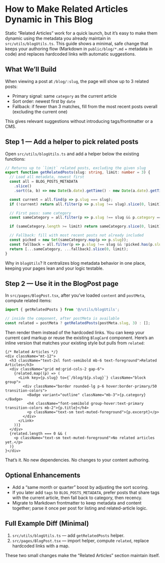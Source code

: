 # How to Make Related Articles Dynamic in This Blog

Static “Related Articles” work for a quick launch, but it’s easy to make them dynamic using the metadata you already maintain in `src/utils/blogUtils.ts`. This guide shows a minimal, safe change that keeps your authoring flow (Markdown in `public/blog/*.md` + metadata in code) and replaces hardcoded links with automatic suggestions.

## What We’ll Build

When viewing a post at `/blog/:slug`, the page will show up to 3 related posts:
- Primary signal: same `category` as the current article
- Sort order: newest first by `date`
- Fallback: if fewer than 3 matches, fill from the most recent posts overall (excluding the current one)

This gives relevant suggestions without introducing tags/frontmatter or a CMS.

## Step 1 — Add a helper to pick related posts

Open `src/utils/blogUtils.ts` and add a helper below the existing functions:

```ts
// Returns up to `limit` related posts, excluding the given slug
export function getRelatedPosts(slug: string, limit: number = 3) {
  // Load all metadata, newest first
  const all = BLOG_POSTS_METADATA
    .slice()
    .sort((a, b) => new Date(b.date).getTime() - new Date(a.date).getTime());

  const current = all.find(p => p.slug === slug);
  if (!current) return all.filter(p => p.slug !== slug).slice(0, limit);

  // First pass: same category
  const sameCategory = all.filter(p => p.slug !== slug && p.category === current.category);

  if (sameCategory.length >= limit) return sameCategory.slice(0, limit);

  // Fallback: fill with most recent posts not already included
  const picked = new Set(sameCategory.map(p => p.slug));
  const fallback = all.filter(p => p.slug !== slug && !picked.has(p.slug));
  return [...sameCategory, ...fallback].slice(0, limit);
}
```

Why in `blogUtils`? It centralizes blog metadata behavior in one place, keeping your pages lean and your logic testable.

## Step 2 — Use it in the BlogPost page

In `src/pages/BlogPost.tsx`, after you’ve loaded `content` and `postMeta`, compute related items:

```ts
import { getRelatedPosts } from '@/utils/blogUtils';

// inside the component, after postMeta is available
const related = postMeta ? getRelatedPosts(postMeta.slug, 3) : [];
```

Then render them instead of the hardcoded links. You can keep your current card markup or reuse the existing `BlogCard` component. Here’s an inline version that matches your existing style but pulls from `related`:

```tsx
{/* Related Articles */}
<div className="mt-12">
  <h3 className="text-2xl font-semibold mb-6 text-foreground">Related Articles</h3>
  <div className="grid md:grid-cols-2 gap-6">
    {related.map((p) => (
      <Link key={p.slug} to={`/blog/${p.slug}`} className="block group">
        <div className="border rounded-lg p-6 hover:border-primary/50 transition-colors">
          <Badge variant="outline" className="mb-3">{p.category}</Badge>
          <h4 className="font-semibold group-hover:text-primary transition-colors mb-2">{p.title}</h4>
          <p className="text-sm text-muted-foreground">{p.excerpt}</p>
        </div>
      </Link>
    ))}
  </div>
  {related.length === 0 && (
    <p className="text-sm text-muted-foreground">No related articles yet.</p>
  )}
}</div>
```

That’s it. No new dependencies. No changes to your content authoring.

## Optional Enhancements

- Add a “same month or quarter” boost by adjusting the sort scoring.
- If you later add `tags` to `BLOG_POSTS_METADATA`, prefer posts that share tags with the current article, then fall back to category, then recency.
- Migrate to Markdown frontmatter to keep metadata and content together; parse it once per post for listing and related-article logic.

## Full Example Diff (Minimal)

1) `src/utils/blogUtils.ts` — add `getRelatedPosts` helper.
2) `src/pages/BlogPost.tsx` — import helper, compute `related`, replace hardcoded links with a map.

These two small changes make the “Related Articles” section maintain itself.

